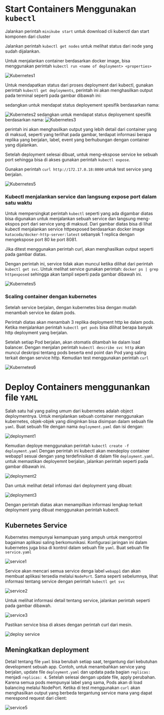 # Start Containers Menggunakan `kubectl`

Jalankan perintah `minikube start` untuk download cli kuberctl dan start komponen dari cluster

Jalankan perintah `kubectl get nodes` untuk melihat status dari node yang sudah dijalankan.


Untuk menjalankan container berdasarkan docker image, bisa menggunakan perintah `kubectl run <name of deployment> <properties>
`

![Kubernetes1](JPG/1.JPG)


Untuk mendapatkan status dari proses deployment dari kubectl, gunakan perintah  `kubectl get deployments`, perintah ini akan menghasilkan output pada terminal seperti pada gambar dibawah ini:


sedangkan untuk mendapat status deployement spesifik berdasarkan nama:

![Kubernetes2](JPG/2.JPG)
sedangkan untuk mendapat status deployement spesifik berdasarkan nama:
![Kubernetes3](JPG/3.JPG)


perintah ini akan menghasilkan output yang lebih detail dari container yang di maksud, seperti yang terlihat pada gambar, terdapat informasi berapa replika yang berjalan, label, event yang berhubungan dengan container yang dijalankan.

Setelah deployment selesai dibuat, untuk meng-ekspose service ke sebuah port sehingga bisa di akses gunakan perintah `kubectl expose`.

Gunakan perintah `curl http://172.17.0.18:8000` untuk test service yang berjalan.

![Kubernetes5](JPG/4.JPG)

### Kubectl menjalankan service dan langsung expose port dalam satu waktu

Untuk mempersingkat perintah `kubectl` seperti yang ada digambar diatas bisa digunakan untuk menjalankan sebuah service dan langsung meng-ekspos port dari service yang di maksud. Dari gambar diatas bisa di lihat kubectl menjalankan service httpexposed berdasarkan docker image `katacoda/docker-http-server:latest` sebanyak 1 replica dengan mengekspose port 80 ke port 8081.

Jika ditest menggunakan perintah curl, akan menghasilkan output seperti pada gambar diatas.

Dengan perintah ini, service tidak akan muncul ketika dilihat dari perintah `kubectl get svc`. Untuk melihat service gunakan perintah: `docker ps | grep httpexposed` sehingga akan tampil seperti pada gambar dibawah ini.

![Kubernetes5](JPG/5.JPG)

### Scaling container dengan kubernetes

Setelah service berjalan, dengan kubernetes bisa dengan mudah menambah service ke dalam pods.

Perintah diatas akan menambah 3 replika deployment http ke dalam pods. Ketika menjalankan perintah `kubectl get pods` bisa dilihat berapa banyak http deployment yang berjalan.

Setelah setiap Pod berjalan, akan otomatis ditambah ke dalam load balancer. Dengan menjalan perintah `kubectl describe svc http` akan muncul deskripsi tentang pods beserta end point dan Pod yang saling terkait dengan service http.
Kemudian test menggunakan perintah `curl`

![Kubernetes6](JPG/6.JPG)


# Deploy Containers menggunankan file `YAML`

Salah satu hal yang paling umum dari kubernetes adalah object deploymentnya. Untuk menjalankan sebuah container menggunakan kubernetes, objek-objek yang diinginkan bisa disimpan dalam sebuah file `yaml`. Buat sebuah file dengan nama `deployment.yaml` dan isi dengan:

![deployment1](JPG/7.JPG)

Kemudian deploye menggunakan perintah `kubectl create -f deployment.yaml` 
Dengan perintah ini kubectl akan mendeploy container webapp1 sesuai dengan yang terdefinisikan di dalam file `deployment.yaml`. untuk memastikan deployemnt berjalan, jalankan perintah seperti pada gambar dibawah ini.

![deployment2](JPG/8.JPG)

Dan untuk melihat detail infomasi dari deployment yang dibuat:

![deployment3](JPG/9.JPG)

Dengan perintah diatas akan menampilkan informasi lengkap terkait deployment yang dibuat menggunakan perintah kubectl.

## Kubernetes Service

Kubernetes mempunyai kemampuan yang ampuh untuk mengontrol bagaiman aplikasi saling berkomunikasi. Konfigurasi jaringan ini dalam kubernetes juga bisa di kontrol dalam sebuah file `yaml`. Buat sebuah file `service.yaml`

![service1](JPG/10.JPG)

Service akan mencari semua service denga label `webapp1` dan akan membuat aplikasi tersedia melalui `NodePort`. Sama seperti sebelumnya, lihat informasi tentang service dengan perintah `kubectl get svc`

![service2](JPG/11.JPG)

Untuk melihat informasi detail tentang service, jalankan perintah seperti pada gambar dibawah.

![service3](JPG/12.JPG)

Pastikan service bisa di akses dengan perintah curl dari mesin.

![deploy service](JPG/13.JPG)

## Meningkatkan deployment

Detail tentang file `yaml` bisa berubah setiap saat, tergantung dari kebutuhan development sebuah app. Contoh, untuk menambahkan service yang berjalan, update file `deployment.yaml` dan updata pada bagian `replicas:` menjadi `replicas: 4`. Setelah selesai dengan update file, apply perubahan.
Karena semua pods mempunyai label yang sama, Pods akan di load balancing melalui NodePort. Ketika di test menggunakan `curl` akan menghasilkan output yang berbeda tergantung service mana yang dapat merespond request dari client:

![service5](JPG/14.JPG)